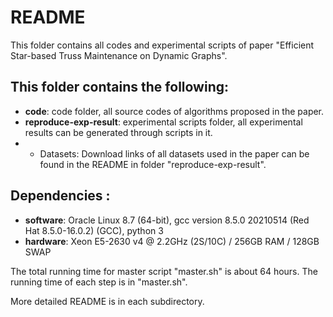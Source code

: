 # README #

This folder contains all codes and experimental scripts of paper "Efficient Star-based Truss Maintenance on Dynamic Graphs".

## This folder contains the following: ##
* **code**: code folder, all source codes of algorithms proposed in the paper.
* **reproduce-exp-result**: experimental scripts folder, all experimental results can be generated through scripts in it.
* * Datasets: Download links of all datasets used in the paper can be found in the README in folder "reproduce-exp-result".

## Dependencies : ##
* **software**: Oracle Linux 8.7 (64-bit), gcc version 8.5.0 20210514 (Red Hat 8.5.0-16.0.2) (GCC), python 3
* **hardware**: Xeon E5-2630 v4 @ 2.2GHz (2S/10C) / 256GB RAM / 128GB SWAP

The total running time for master script "master.sh" is about 64 hours.
The running time of each step is in "master.sh".

More detailed README is in each subdirectory.